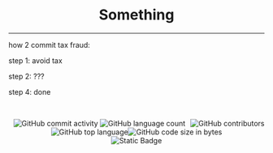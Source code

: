 <h1 align="center"> 
  Something
</h1>
<hr>

  how 2 commit tax fraud:
  
  step 1: avoid tax
  
  step 2: ???
  
  step 4: done
</p>
<br>
<p align="center">
  <img alt="GitHub commit activity" src="https://img.shields.io/github/commit-activity/w/epic-person-on/Something"> <img style="float:right" alt="GitHub contributors" src="https://img.shields.io/github/contributors/epic-person-on/Something"> <img alt="GitHub language count" src="https://img.shields.io/github/languages/count/epic-person-on/Something"> <img alt="GitHub top language" src="https://img.shields.io/github/languages/top/epic-person-on/Something"><img alt="GitHub code size in bytes" src="https://img.shields.io/github/languages/code-size/epic-person-on/Something">
  <br>
  <img alt="Static Badge" src="https://img.shields.io/badge/Achievements-1400_Commits!-gold">
</p>




